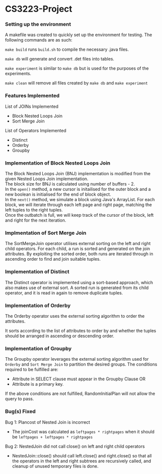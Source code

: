 # CS3223-Project

### Setting up the environment
A makefile was created to quickly set up the environment for testing. The following commands are as such:

`make build` runs `build.sh` to compile the necessary .java files.

`make db` will generate and convert .det files into tables.

`make experiment` is similar to `make db` but is used for the purposes of the experiments.

`make clean` will remove all files created by `make db` and `make experiment`

### Features Implemented
List of JOINs Implemented
- Block Nested Loops Join
- Sort Merge Join

List of Operators Implemented
- Distinct
- Orderby
- Groupby

### Implementation of Block Nested Loops Join
The Block Nested Loops Join (BNJ) implementation is modified from the given Nested Loops Join implementation.  
The block size for BNJ is calculated using number of buffers - 2.  
In the `open()` method, a new cursor is initailised for the outer block and a new boolean is initialised for the end of block object.  
In the `next()` method, we simulate a block using Java's ArrayList. For each block, we will iterate through each left page and right page, matching the left tuples to the right tuples.  
Once the outbatch is full, we will keep track of the cursor of the block, left and right for the next iteration.  
### Implmentation of Sort Merge Join
The SortMergeJoin operator utilises external sorting on the left and right child operators. For each child, a run is sorted and generated on the join attributes.
By exploiting the sorted order, both runs are iterated through in ascending order to find and join suitable tuples. 
### Implementation of Distinct
The Distinct operator is implemented using a sort-based approach, which also makes use of external sort. A sorted run is generated from its child operator, and it is read in again to remove duplicate tuples.  
### Implementation of Orderby
The Orderby operator uses the external sorting algorithm to order the attributes. 

It sorts according to the list of attributes to order by and whether the tuples should be arranged in ascending or descending order.

### Implementation of Groupby
The Groupby operator leverages the external sorting algorithm used for `Orderby` and `Sort Merge Join` to partition the desired groups. 
The conditions required to be fulfilled are:
- Attribute in SELECT clause must appear in the Groupby Clause OR
- Attribute is a primary key.

If the above conditions are not fulfilled, RandomInitialPlan will not allow the query to pass.

### Bug(s) Fixed
Bug 1: Plancost of Nested Join is incorrect
- The joinCost was calculated as `leftpages * rightpages` when it should be `leftpages + leftpages * rightpages`

Bug 2: NestedJoin did not call close() on left and right child operators
- NestedJoin::close() should call left.close() and right.close() so that all the operators in the left and right subtrees are recursively called, and cleanup of unused temporary files is done. 
